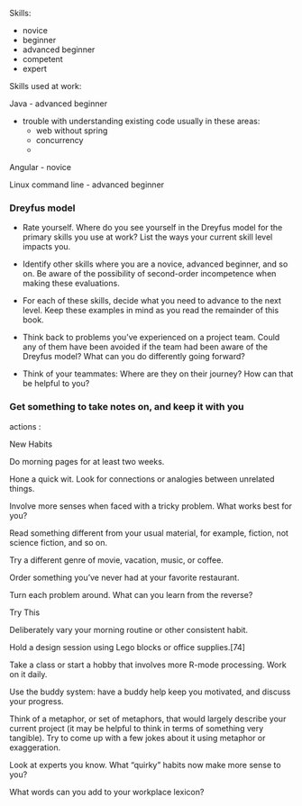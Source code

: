 Skills:
  - novice
  - beginner
  - advanced beginner
  - competent
  - expert

Skills used at work:

Java - advanced beginner
  - trouble with understanding existing code usually in these areas: 
    - web without spring
    - concurrency
    - 
Angular - novice

Linux command line - advanced beginner

### Dreyfus model
- Rate yourself. Where do you see yourself in the Dreyfus model for the primary skills you use at work? List the ways your current skill level impacts you.

- Identify other skills where you are a novice, advanced beginner, and so on. Be aware of the possibility of second-order incompetence when making these evaluations.

- For each of these skills, decide what you need to advance to the next level. Keep these examples in mind as you read the remainder of this book.

- Think back to problems you’ve experienced on a project team. Could any of them have been avoided if the team had been aware of the Dreyfus model? What can you do differently going forward?

- Think of your teammates: Where are they on their journey? How can that be helpful to you?


### Get something to take notes on, and keep it with you

actions : 

New Habits

Do morning pages for at least two weeks.

Hone a quick wit. Look for connections or analogies between unrelated things.

Involve more senses when faced with a tricky problem. What works best for you?

Read something different from your usual material, for example, fiction, not science fiction, and so on.

Try a different genre of movie, vacation, music, or coffee.

Order something you’ve never had at your favorite restaurant.

Turn each problem around. What can you learn from the reverse?

Try This

Deliberately vary your morning routine or other consistent habit.

Hold a design session using Lego blocks or office supplies.[74]

Take a class or start a hobby that involves more R-mode processing. Work on it daily.

Use the buddy system: have a buddy help keep you motivated, and discuss your progress.

Think of a metaphor, or set of metaphors, that would largely describe your current project (it may be helpful to think in terms of something very tangible). Try to come up with a few jokes about it using metaphor or exaggeration.

Look at experts you know. What “quirky” habits now make more sense to you?

What words can you add to your workplace lexicon?
